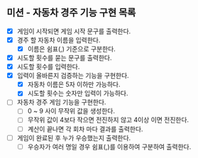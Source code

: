 ## 미션 - 자동차 경주 기능 구현 목록
- [x] 게임이 시작되면 게임 시작 문구를 출력한다.
- [x] 경주 할 자동차 이름을 입력한다.
  - [x] 이름은 쉼표(,) 기준으로 구분한다.
- [x] 시도할 횟수를 묻는 문구를 출력한다.
- [x] 시도할 횟수를 입력한다.
- [x] 입력이 올바른지 검증하는 기능을 구현한다.
    - [x] 자동차 이름은 5자 이하만 가능하다.
    - [x] 시도할 횟수는 숫자만 입력이 가능하다.
- [ ] 자동차 경주 게임 기능을 구현한다.
  - [ ] 0 ~ 9 사이 무작위 값을 생성한다.
  - [ ] 무작위 값이 4보다 작으면 전진하지 않고 4이상 이면 전진한다.
  - [ ] 계산이 끝나면 각 회차 마다 결과를 출력한다.
- [ ] 게임이 완료된 후 누가 우승했는지 출력한다.
  - [ ] 우승자가 여러 명일 경우 쉼표(,)를 이용하여 구분하여 출력한다.
